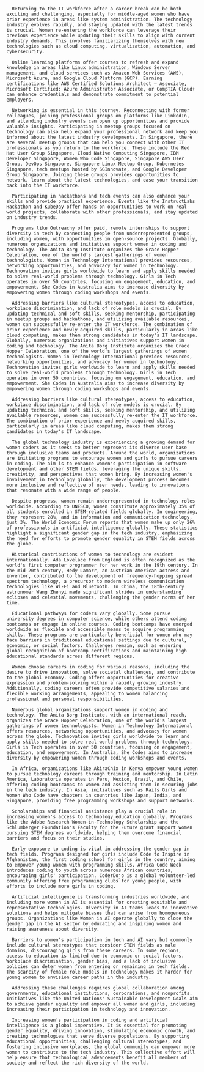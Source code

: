       Returning to the IT workforce after a career break can be both exciting and challenging, especially for middle-aged women who have prior experience in areas like system administration. The technology industry evolves rapidly, and staying updated with the latest trends is crucial. Women re-entering the workforce can leverage their previous experience while updating their skills to align with current industry demands. This involves familiarizing themselves with new technologies such as cloud computing, virtualization, automation, and cybersecurity.

      Online learning platforms offer courses to refresh and expand knowledge in areas like Linux administration, Windows Server management, and cloud services such as Amazon Web Services (AWS), Microsoft Azure, and Google Cloud Platform (GCP). Earning certifications like AWS Certified Solutions Architect – Associate, Microsoft Certified: Azure Administrator Associate, or CompTIA Cloud+ can enhance credentials and demonstrate commitment to potential employers.

      Networking is essential in this journey. Reconnecting with former colleagues, joining professional groups on platforms like LinkedIn, and attending industry events can open up opportunities and provide valuable insights. Participating in meetup groups focused on technology can also help expand your professional network and keep you informed about the latest industry developments. In Singapore, there are several meetup groups that can help you connect with other IT professionals as you return to the workforce. These include the Red Hat User Group Singapore, Cloud Native Computing Singapore, IBM Developer Singapore, Women Who Code Singapore, Singapore AWS User Group, DevOps Singapore, Singapore Linux Meetup Group, Kubernetes Singapore, tech meetups hosted by SGInnovate, and Google Developer Group Singapore. Joining these groups provides opportunities to network, learn about the latest technologies, and ease your transition back into the IT workforce.

      Participating in hackathons and tech events can also enhance your skills and provide practical experience. Events like the InstructLabs Hackathon and KubeDay offer hands-on opportunities to work on real-world projects, collaborate with other professionals, and stay updated on industry trends.

      Programs like Outreachy offer paid, remote internships to support diversity in tech by connecting people from underrepresented groups, including women, with opportunities in open-source projects. Globally, numerous organizations and initiatives support women in coding and technology. The Anita Borg Institute organizes the Grace Hopper Celebration, one of the world's largest gatherings of women technologists. Women in Technology International provides resources, networking opportunities, and advocacy for women in technology. Technovation invites girls worldwide to learn and apply skills needed to solve real-world problems through technology. Girls in Tech operates in over 50 countries, focusing on engagement, education, and empowerment. She Codes in Australia aims to increase diversity by empowering women through coding workshops and events.

      Addressing barriers like cultural stereotypes, access to education, workplace discrimination, and lack of role models is crucial. By updating technical and soft skills, seeking mentorship, participating in meetup groups and hackathons, and utilizing available resources, women can successfully re-enter the IT workforce. The combination of prior experience and newly acquired skills, particularly in areas like cloud computing, makes them strong candidates in today's IT landscape.      Globally, numerous organizations and initiatives support women in coding and technology. The Anita Borg Institute organizes the Grace Hopper Celebration, one of the world's largest gatherings of women technologists. Women in Technology International provides resources, networking opportunities, and advocacy for women in technology. Technovation invites girls worldwide to learn and apply skills needed to solve real-world problems through technology. Girls in Tech operates in over 50 countries, focusing on engagement, education, and empowerment. She Codes in Australia aims to increase diversity by empowering women through coding workshops and events.

      Addressing barriers like cultural stereotypes, access to education, workplace discrimination, and lack of role models is crucial. By updating technical and soft skills, seeking mentorship, and utilizing available resources, women can successfully re-enter the IT workforce. The combination of prior experience and newly acquired skills, particularly in areas like cloud computing, makes them strong candidates in today's IT landscape.

      The global technology industry is experiencing a growing demand for women coders as it seeks to better represent its diverse user base through inclusive teams and products. Around the world, organizations are initiating programs to encourage women and girls to pursue careers in coding. The aim is to enhance women's participation in software development and other STEM fields, leveraging the unique skills, creativity, and perspectives that women bring. By increasing women's involvement in technology globally, the development process becomes more inclusive and reflective of user needs, leading to innovations that resonate with a wide range of people.

      Despite progress, women remain underrepresented in technology roles worldwide. According to UNESCO, women constitute approximately 35% of all students enrolled in STEM-related fields globally. In engineering, they represent 28%, and in information and communication technology, just 3%. The World Economic Forum reports that women make up only 26% of professionals in artificial intelligence globally. These statistics highlight a significant gender gap in the tech industry, emphasizing the need for efforts to promote gender equality in STEM fields across the globe.

      Historical contributions of women to technology are evident internationally. Ada Lovelace from England is often recognized as the world's first computer programmer for her work in the 19th century. In the mid-20th century, Hedy Lamarr, an Austrian-American actress and inventor, contributed to the development of frequency-hopping spread spectrum technology, a precursor to modern wireless communication technologies like Wi-Fi and Bluetooth. In China, the 18th-century astronomer Wang Zhenyi made significant strides in understanding eclipses and celestial movements, challenging the gender norms of her time.

      Educational pathways for coders vary globally. Some pursue university degrees in computer science, while others attend coding bootcamps or engage in online courses. Coding bootcamps have emerged worldwide as flexible and accessible means to acquire programming skills. These programs are particularly beneficial for women who may face barriers in traditional educational settings due to cultural, economic, or social factors. Challenges remain, such as ensuring global recognition of bootcamp certifications and maintaining high educational standards across different regions.

      Women choose careers in coding for various reasons, including the desire to drive innovation, solve societal challenges, and contribute to the global economy. Coding offers opportunities for creative expression and problem-solving within a rapidly growing industry. Additionally, coding careers often provide competitive salaries and flexible working arrangements, appealing to women balancing professional and personal responsibilities.

      Numerous global organizations support women in coding and technology. The Anita Borg Institute, with an international reach, organizes the Grace Hopper Celebration, one of the world's largest gatherings of women technologists. Women in Technology International offers resources, networking opportunities, and advocacy for women across the globe. Technovation invites girls worldwide to learn and apply skills needed to solve real-world problems through technology. Girls in Tech operates in over 50 countries, focusing on engagement, education, and empowerment. In Australia, She Codes aims to increase diversity by empowering women through coding workshops and events.

      In Africa, organizations like AkiraChix in Kenya empower young women to pursue technology careers through training and mentorship. In Latin America, Laboratoria operates in Peru, Mexico, Brazil, and Chile, offering coding bootcamps to women and assisting them in securing jobs in the tech industry. In Asia, initiatives such as Rails Girls and Women Who Code have chapters in countries like Japan, India, and Singapore, providing free programming workshops and support networks.

      Scholarships and financial assistance play a crucial role in increasing women's access to technology education globally. Programs like the Adobe Research Women-in-Technology Scholarship and the Schlumberger Foundation's Faculty for the Future grant support women pursuing STEM degrees worldwide, helping them overcome financial barriers and focus on their studies.

      Early exposure to coding is vital in addressing the gender gap in tech fields. Programs designed for girls include Code to Inspire in Afghanistan, the first coding school for girls in the country, aiming to empower young women with programming skills. Africa Code Week introduces coding to youth across numerous African countries, encouraging girls' participation. CoderDojo is a global volunteer-led community offering free programming clubs for young people, with efforts to include more girls in coding.

      Artificial intelligence is transforming industries worldwide, and including more women in AI is essential for creating equitable and representative technologies. Diversity in AI teams leads to innovative solutions and helps mitigate biases that can arise from homogeneous groups. Organizations like Women in AI operate globally to close the gender gap in the AI sector by educating and inspiring women and raising awareness about diversity.

      Barriers to women's participation in tech and AI vary but commonly include cultural stereotypes that consider STEM fields as male domains, discouraging girls from these careers. In some regions, access to education is limited due to economic or social factors. Workplace discrimination, gender bias, and a lack of inclusive policies can deter women from entering or remaining in tech fields. The scarcity of female role models in technology makes it harder for young women to envision career paths in the industry.

      Addressing these challenges requires global collaboration among governments, educational institutions, corporations, and nonprofits. Initiatives like the United Nations' Sustainable Development Goals aim to achieve gender equality and empower all women and girls, including increasing their participation in technology and innovation.

      Increasing women's participation in coding and artificial intelligence is a global imperative. It is essential for promoting gender equality, driving innovation, stimulating economic growth, and creating technologies that serve diverse populations. By supporting educational opportunities, challenging cultural stereotypes, and fostering inclusive workplaces, the global community can empower more women to contribute to the tech industry. This collective effort will help ensure that technological advancements benefit all members of society and reflect the rich diversity of the world.
